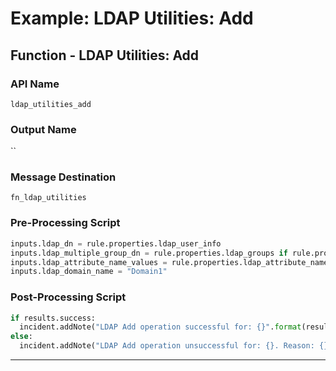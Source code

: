 <!--
    DO NOT MANUALLY EDIT THIS FILE
    THIS FILE IS AUTOMATICALLY GENERATED WITH resilient-sdk codegen
-->

# Example: LDAP Utilities: Add

## Function - LDAP Utilities: Add

### API Name
`ldap_utilities_add`

### Output Name
``

### Message Destination
`fn_ldap_utilities`

### Pre-Processing Script
```python
inputs.ldap_dn = rule.properties.ldap_user_info
inputs.ldap_multiple_group_dn = rule.properties.ldap_groups if rule.properties.ldap_groups else '[]'
inputs.ldap_attribute_name_values = rule.properties.ldap_attribute_name_values
inputs.ldap_domain_name = "Domain1"
```

### Post-Processing Script
```python
if results.success:
  incident.addNote("LDAP Add operation successful for: {}".format(results.inputs.get('ldap_dn')))
else:
  incident.addNote("LDAP Add operation unsuccessful for: {}. Reason: {}".format(results.inputs.get('ldap_dn'), results.reason))
```

---

